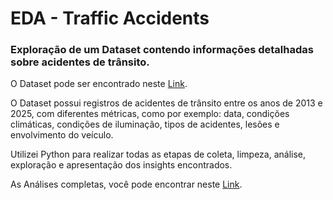 # EDA - Traffic Accidents

### Exploração de um Dataset contendo informações detalhadas sobre acidentes de trânsito.

O Dataset pode ser encontrado neste [Link](http://www.kaggle.com/datasets/oktayrdeki/traffic-accidents).

O Dataset possui registros de acidentes de trânsito entre os anos de 2013 e 2025, com diferentes métricas, como por exemplo: data, condições climáticas, condições de iluminação, tipos de acidentes, lesões e envolvimento do veículo.

Utilizei Python para realizar todas as etapas de coleta, limpeza, análise, exploração e apresentação dos insights encontrados.

As Análises completas, você pode encontrar neste [Link](https://github.com/rubensabacherli/EDA_Traffic_Accidents/blob/main/traffic-accidents.ipynb).
